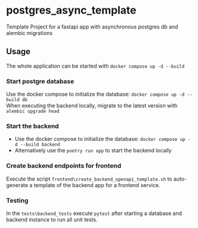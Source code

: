 # postgres_async_template
Template Project for a fastapi app with asynchronous postgres db and alembic migrations

## Usage

The whole application can be started with `docker compose up -d --build`

### Start postgre database

Use the docker compose to initialize the database: `docker compose up -d --build db`  
When executing the backend locally, migrate to the latest version with `alembic upgrade head`

### Start the backend

- Use the docker compose to initialize the database: `docker compose up -d --build backend`
- Alternatively use the `poetry run app` to start the backend locally

### Create backend endpoints for frontend

Execute the script `frontend\create_backend_openapi_template.sh` to auto-generate a template of the backend app for a frontend service.

### Testing

In the `tests\backend_tests` execute `pytest` after starting a database and backend instance to run all unit tests.